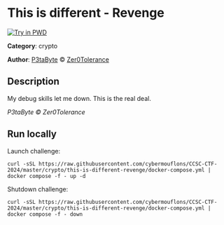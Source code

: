 # This is different - Revenge

[![Try in PWD](https://raw.githubusercontent.com/play-with-docker/stacks/master/assets/images/button.png)](https://labs.play-with-docker.com/?stack=https://raw.githubusercontent.com/cybermouflons/CCSC-CTF-2024/master/crypto/this-is-different-revenge/docker-compose.yml)


**Category**: crypto

**Author**: [P3taByte](https://x.com/0xp374) © [Zer0Tolerance](https://x.com/0tolerance_ctf)

## Description

My debug skills let me down. This is the real deal.


*P3taByte © Zer0Tolerance*


## Run locally

Launch challenge:
```
curl -sSL https://raw.githubusercontent.com/cybermouflons/CCSC-CTF-2024/master/crypto/this-is-different-revenge/docker-compose.yml | docker compose -f - up -d
```

Shutdown challenge:
```
curl -sSL https://raw.githubusercontent.com/cybermouflons/CCSC-CTF-2024/master/crypto/this-is-different-revenge/docker-compose.yml | docker compose -f - down
```

